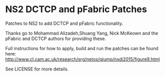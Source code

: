 NS2 DCTCP and pFabric Patches
=============================

Patches to NS2 to add DCTCP and pFabric functionality. 

Thanks go to Mohammad Alizadeh,Shuang Yang, Nick McKeown and the pFabric and DCTCP authors for providing these.

Full instructions for how to apply, build and run the patches can be found here: http://www.cl.cam.ac.uk/research/srg/netos/qjump/nsdi2015/figure9.html

See LICENSE for more details.
 
